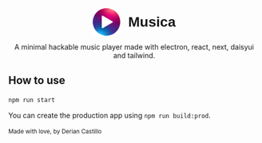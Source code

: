 <center>
  <div style="display: flex; justify-content: center; align-items: center">
  <img style="margin-right: 1rem" src="icon.png" alt= “Musica” width="55px" height="55px">
  <h1 style="font-family: 'Poppins', sans-serif; font-weight: 700; margin: 0; line-height: 0" align="center">Musica</h1>
  </div>
  <p>A minimal hackable music player made with electron, react, next, daisyui and tailwind.</p>
</center>

## How to use
```bash
npm run start
```

You can create the production app using `npm run build:prod`.


<small>Made with love, by Derian Castillo</small>